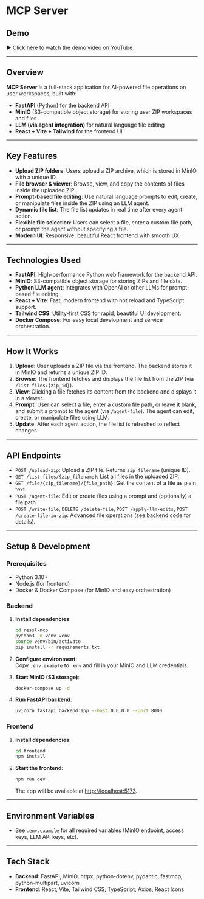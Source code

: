 # MCP Server

## Demo

[▶️ Click here to watch the demo video on YouTube](https://youtu.be/42wd3MJpGik)

---

## Overview

**MCP Server** is a full-stack application for AI-powered file operations on user workspaces, built with:

- **FastAPI** (Python) for the backend API
- **MinIO** (S3-compatible object storage) for storing user ZIP workspaces and files
- **LLM (via agent integration)** for natural language file editing
- **React + Vite + Tailwind** for the frontend UI

---

## Key Features

- **Upload ZIP folders**: Users upload a ZIP archive, which is stored in MinIO with a unique ID.
- **File browser & viewer**: Browse, view, and copy the contents of files inside the uploaded ZIP.
- **Prompt-based file editing**: Use natural language prompts to edit, create, or manipulate files inside the ZIP using an LLM agent.
- **Dynamic file list**: The file list updates in real time after every agent action.
- **Flexible file selection**: Users can select a file, enter a custom file path, or prompt the agent without specifying a file.
- **Modern UI**: Responsive, beautiful React frontend with smooth UX.

---

## Technologies Used

- **FastAPI**: High-performance Python web framework for the backend API.
- **MinIO**: S3-compatible object storage for storing ZIPs and file data.
- **Python LLM agent**: Integrates with OpenAI or other LLMs for prompt-based file editing.
- **React + Vite**: Fast, modern frontend with hot reload and TypeScript support.
- **Tailwind CSS**: Utility-first CSS for rapid, beautiful UI development.
- **Docker Compose**: For easy local development and service orchestration.

---

## How It Works

1. **Upload**: User uploads a ZIP file via the frontend. The backend stores it in MinIO and returns a unique ZIP ID.
2. **Browse**: The frontend fetches and displays the file list from the ZIP (via `/list-files/{zip_id}`).
3. **View**: Clicking a file fetches its content from the backend and displays it in a viewer.
4. **Prompt**: User can select a file, enter a custom file path, or leave it blank, and submit a prompt to the agent (via `/agent-file`). The agent can edit, create, or manipulate files using LLM.
5. **Update**: After each agent action, the file list is refreshed to reflect changes.

---

## API Endpoints

- `POST /upload-zip`: Upload a ZIP file. Returns `zip_filename` (unique ID).
- `GET /list-files/{zip_filename}`: List all files in the uploaded ZIP.
- `GET /file/{zip_filename}/{file_path}`: Get the content of a file as plain text.
- `POST /agent-file`: Edit or create files using a prompt and (optionally) a file path.
- `POST /write-file`, `DELETE /delete-file`, `POST /apply-llm-edits`, `POST /create-file-in-zip`: Advanced file operations (see backend code for details).

---

## Setup & Development

### Prerequisites

- Python 3.10+
- Node.js (for frontend)
- Docker & Docker Compose (for MinIO and easy orchestration)

### Backend

1. **Install dependencies**:
   ```bash
   cd ressl-mcp
   python3 -m venv venv
   source venv/bin/activate
   pip install -r requirements.txt
   ```

2. **Configure environment**:  
   Copy `.env.example` to `.env` and fill in your MinIO and LLM credentials.

3. **Start MinIO (S3 storage)**:
   ```bash
   docker-compose up -d
   ```

4. **Run FastAPI backend**:
   ```bash
   uvicorn fastapi_backend:app --host 0.0.0.0 --port 8000
   ```

### Frontend

1. **Install dependencies**:
   ```bash
   cd frontend
   npm install
   ```

2. **Start the frontend**:
   ```bash
   npm run dev
   ```
   The app will be available at [http://localhost:5173](http://localhost:5173).

---

## Environment Variables

- See `.env.example` for all required variables (MinIO endpoint, access keys, LLM API keys, etc).

---

## Tech Stack

- **Backend**: FastAPI, MinIO, httpx, python-dotenv, pydantic, fastmcp, python-multipart, uvicorn
- **Frontend**: React, Vite, Tailwind CSS, TypeScript, Axios, React Icons